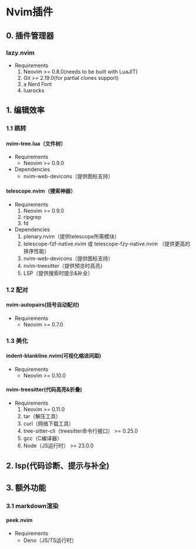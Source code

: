 # Nvim插件
## 0. 插件管理器
### lazy.nvim
- Requirements
    1. Neovim >= 0.8.0(needs to be built with LuaJIT)
    2. Git >= 2.19.0(for partial clones support)
    3. a Nerd Font
    4. luarocks

## 1. 编辑效率

### 1.1 跳转

#### nvim-tree.lua（文件树）
- Requirements
    - Neovim >= 0.9.0
- Dependencies 
    - nvim-web-devicons（提供图标支持）

#### telescope.nvim（搜索神器）
- Requirements
    1. Neovim >= 0.9.0
    2. ripgrep
    3. fd
- Dependencies
    1. plenary.nvim（提供telescope所需模块）
    2. telescope-fzf-native.nvim 或 telescope-fzy-native.nvim （提供更高的排序性能）
    3. nvim-web-devicons（提供图标支持）
    4. nvim-treesitter（提供预览时高亮）
    5. LSP（提供搜索时提示&补全）

### 1.2 配对
#### nvim-autopairs(括号自动配对)
- Requirements
    - Neovim >= 0.7.0

### 1.3 美化
#### indent-blankline.nvim(可视化缩进间距)
- Requirements
    - Neovim >= 0.10.0
#### nvim-treesitter(代码高亮&折叠)
- Requirements
    1. Neovim >= 0.11.0
    2. tar（解压工具）
    3. curl（网络下载工具）
    4. tree-sitter-cli（treesitter命令行接口） >= 0.25.0
    5. gcc（C编译器）
    6. Node（JS运行时） >= 23.0.0
<!-- - buffer标签 -->
<!--     - bufferline -->
<!-- - 底部状态栏 -->
<!--     - lualine -->
<!-- - 括号配对 -->
<!--     - nvim-surround -->
<!-- - 快速移动 -->
<!--     - hop  -->
<!-- - 多文件查找替换 -->
<!--     - grug-far  -->

## 2. lsp(代码诊断、提示与补全)
<!-- - mason -->
<!--     - nvim-lspconfig -->
<!--     - mason-lspconfig -->
<!-- - lspsaga -->
<!-- - blink -->
<!--     - friendly-snippets -->

## 3. 额外功能
### 3.1 markdown渲染
#### peek.nvim
- Requirements
    - Deno（JS/TS运行时）
<!-- - img-clip -->
<!-- - 异步执行 -->
<!--     - asyncrun -->
